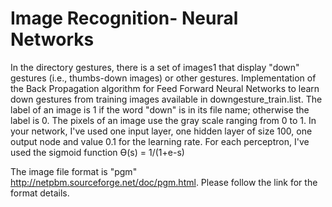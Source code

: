 # Image Recognition- Neural Networks

In the directory gestures, there is a set of images1 that display "down" gestures (i.e., thumbs-down images) or other gestures. Implementation of the Back Propagation algorithm for Feed Forward Neural Networks to learn down gestures from training images available in downgesture_train.list. The label of an image is 1 if the word "down" is in its file name; otherwise the label is 0. The pixels of an image use the gray scale ranging from 0 to 1. In your network, I've used one input layer, one hidden layer of size 100, one output node and value 0.1 for the learning rate. 
For each perceptron, I've used the sigmoid function Ɵ(s) = 1/(1+e-s) 


The image file format is "pgm" <http://netpbm.sourceforge.net/doc/pgm.html>. Please follow the link for the format details. 

